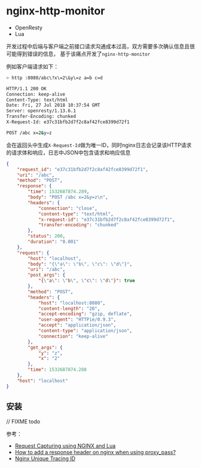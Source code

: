 # nginx-http-monitor

- OpenResty
- Lua

开发过程中后端与客户端之前接口请求沟通成本过高，双方需要多次确认信息且很可能得到错误的信息，
基于该痛点开发了`nginx-http-monitor`

例如客户端请求如下：

```bash
> http :8080/abc\?x\=2\&y\=z a=b c=d

HTTP/1.1 200 OK
Connection: keep-alive
Content-Type: text/html
Date: Fri, 27 Jul 2018 10:37:54 GMT
Server: openresty/1.13.6.1
Transfer-Encoding: chunked
X-Request-Id: e37c31bfb2d7f2c8af42fce8399d72f1

POST /abc x=2&y=z

```

会在返回头中生成`X-Request-Id`做为唯一ID，同时nginx日志会记录该HTTP请求的请求体和响应，日志中JSON中包含请求和响应信息

```json
{
    "request_id": "e37c31bfb2d7f2c8af42fce8399d72f1",
    "uri": "/abc",
    "method": "POST",
    "response": {
        "time": 1532687874.289,
        "body": "POST /abc x=2&y=z\n",
        "headers": {
            "connection": "close",
            "content-type": "text/html",
            "x-request-id": "e37c31bfb2d7f2c8af42fce8399d72f1",
            "transfer-encoding": "chunked"
        },
        "status": 200,
        "duration": "0.001"
    },
    "request": {
        "host": "localhost",
        "body": "{\"a\": \"b\", \"c\": \"d\"}",
        "uri": "/abc",
        "post_args": {
            "{\"a\": \"b\", \"c\": \"d\"}": true
        },
        "method": "POST",
        "headers": {
            "host": "localhost:8080",
            "content-length": "20",
            "accept-encoding": "gzip, deflate",
            "user-agent": "HTTPie/0.9.3",
            "accept": "application/json",
            "content-type": "application/json",
            "connection": "keep-alive"
        },
        "get_args": {
            "y": "z",
            "x": "2"
        },
        "time": 1532687874.288
    },
    "host": "localhost"
}
```

## 安装

// FIXME todo

参考：

- [Request Capturing using NGINX and Lua](http://tarunlalwani.com/post/request-capturing-nginx-lua/)
- [How to add a response header on nginx when using proxy_pass?](https://stackoverflow.com/a/16308982/1852409)
- [Nginx Unique Tracing ID](https://www.jianshu.com/p/5e103e1eb017)